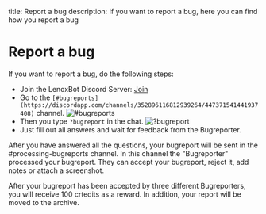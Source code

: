 title: Report a bug
description: If you want to report a bug, here you can find how you report a bug

# Report a bug

If you want to report a bug, do the following steps:

* Join the LenoxBot Discord Server: [Join](https://lenoxbot.com/discord/)
* Go to the `[#bugreports](https://discordapp.com/channels/352896116812939264/447371541441937408)` channel.
![#bugreports](https://postimg.cc/image/66rwni72f/)
* Then you type `?bugreport` in the chat.
![?bugreport](https://postimg.cc/image/7lthc8fvb/)
* Just fill out all answers and wait for feedback from the Bugreporter.

After you have answered all the questions, your bugreport will be sent in the #processing-bugreports channel. In this channel the "Bugreporter" processed your bugreport. They can accept your bugreport, reject it, add notes or attach a screenshot.

After your bugreport has been accepted by three different Bugreporters, you will receive 100 crtedits as a reward. In addition, your report will be moved to the archive.
